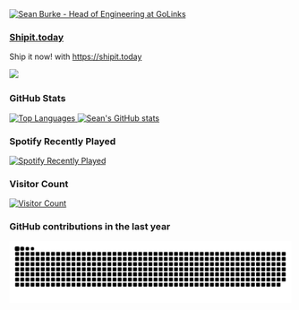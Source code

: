 <picture>
  <source media="(prefers-color-scheme: dark)" srcset="https://
capsule-render.vercel.app/api?type=venom&color=0:00beac,
100:00a3e7&height=190&section=header&text=Sean%20Burke&
fontSize=50&fontColor=fff&animation=fadeIn&fontAlignY=35&
desc=Head%20of%20Engineering%20at%20GoLinks&descAlignY=55&
descAlign=0&section=header" />
  <source media="(prefers-color-scheme: light)" srcset="https://
capsule-render.vercel.app/api?type=venom&color=0:00beac,
100:00a3e7&height=190&section=header&text=Sean%20Burke&
fontSize=50&fontColor=000&animation=fadeIn&fontAlignY=35&
desc=Head%20of%20Engineering%20at%20GoLinks&descAlignY=55&
descAlign=0&section=header" />
  <a href="https://www.linkedin.com/in/seantomburke">
    <img alt="Sean Burke - Head of Engineering at GoLinks" src="https://capsule-render.vercel.app/api?type=venom&color=0:00beac,100:00a3e7&height=190&section=header&text=Sean%20Burke&fontSize=50&fontColor=000&animation=fadeIn&fontAlignY=35&desc=Head%20of%20Engineering%20at%20GoLinks&descAlignY=55&descAlign=0&section=header" />
  </a>
</picture>

### [Shipit.today](https://shipit.today)

Ship it now! with https://shipit.today

[![](https://i.shipit.today)](https://shipit.today)

### GitHub Stats

<picture>
  <source media="(prefers-color-scheme: dark)" srcset="https://github-readme-stats.vercel.app/api/top-langs/?username=seantomburke&theme=dark&layout=compact&width=600" />
  <source media="(prefers-color-scheme: light)" srcset="https://github-readme-stats.vercel.app/api/top-langs/?username=seantomburke&layout=compact&width=600" />
  <a href="https://www.linkedin.com/in/seantomburke">
    <img alt="Top Languages" src="https://github-readme-stats.vercel.app/api/top-langs/?username=seantomburke&layout=compact&width=600" />
  </a>
</picture>

<picture>
  <source media="(prefers-color-scheme: dark)" srcset="https://github-readme-stats.vercel.app/api?username=seantomburke&theme=dark&width=600" />
  <source media="(prefers-color-scheme: light)" srcset="https://github-readme-stats.vercel.app/api?username=seantomburke&width=600" />
  <a href="https://www.linkedin.com/in/seantomburke">
    <img alt="Sean's GitHub stats" src="https://github-readme-stats.vercel.app/api?username=seantomburke&width=600" />
  </a>
</picture>

### Spotify Recently Played

[![Spotify Recently Played](https://spotify-recently-played-readme.vercel.app/api?user=121453225&width=500)](https://open.spotify.com/user/121453225)

### Visitor Count

<picture>
  <source media="(prefers-color-scheme: dark)" srcset="https://profile-counter.glitch.me/seantomburke/count.svg" />
  <source media="(prefers-color-scheme: light)" srcset="https://profile-counter.glitch.me/seantomburke/count.svg" />
  <a href="https://www.linkedin.com/in/seantomburke">
    <img alt="Visitor Count" src="https://profile-counter.glitch.me/seantomburke/count.svg" />
  </a>
</picture>

### GitHub contributions in the last year

<picture>
  <source media="(prefers-color-scheme: dark)" srcset="https://raw.githubusercontent.com/seantomburke/seantomburke/refs/heads/gh-pages/github-snake-dark.svg" />
  <source media="(prefers-color-scheme: light)" srcset="https://raw.githubusercontent.com/seantomburke/seantomburke/refs/heads/gh-pages/github-snake.svg" />
  <a href="https://www.linkedin.com/in/seantomburke">
    <img alt="GitHub contributions" src="https://raw.githubusercontent.com/seantomburke/seantomburke/refs/heads/gh-pages/github-snake.svg" />
  </a>
</picture>
